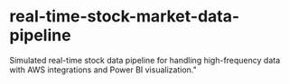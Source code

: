 # real-time-stock-market-data-pipeline
Simulated real-time stock data pipeline for handling high-frequency data with AWS integrations and Power BI visualization."
